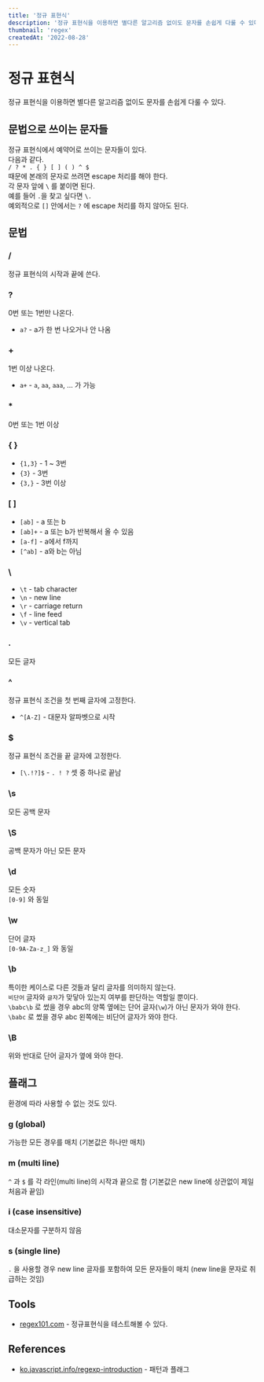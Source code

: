 ```yaml
---
title: '정규 표현식'
description: '정규 표현식을 이용하면 별다른 알고리즘 없이도 문자를 손쉽게 다룰 수 있다.'
thumbnail: 'regex'
createdAt: '2022-08-28'
---
```


# 정규 표현식

정규 표현식을 이용하면 별다른 알고리즘 없이도 문자를 손쉽게 다룰 수 있다.

## 문법으로 쓰이는 문자들

정규 표현식에서 예약어로 쓰이는 문자들이 있다.\
다음과 같다.\
`/ ? * . { } [ ] ( ) ^ $`\
때문에 본래의 문자로 쓰려면 escape 처리를 해야 한다.\
각 문자 앞에 `\` 를 붙이면 된다.\
예를 들어 `.`을 찾고 싶다면 `\.`\
예외적으로 `[]` 안에서는 `?` 에 escape 처리를 하지 않아도 된다.

## 문법

### /

정규 표현식의 시작과 끝에 쓴다.

### ?

0번 또는 1번만 나온다.

- `a?` - a가 한 번 나오거나 안 나옴

### +

1번 이상 나온다.

- `a+` - `a`, `aa`, `aaa`, ... 가 가능

### \*

0번 또는 1번 이상

### { }

- `{1,3}` - 1 ~ 3번
- `{3}` - 3번
- `{3,}` - 3번 이상

### [ ]

- `[ab]` - a 또는 b
- `[ab]+` - a 또는 b가 반복해서 올 수 있음
- `[a-f]` - a에서 f까지
- `[^ab]` - a와 b는 아님

### \

- `\t` - tab character
- `\n` - new line
- `\r` - carriage return
- `\f` - line feed
- `\v` - vertical tab

### .

모든 글자

### ^

정규 표현식 조건을 첫 번째 글자에 고정한다.

- `^[A-Z]` - 대문자 알파벳으로 시작

### $

정규 표현식 조건을 끝 글자에 고정한다.

- `[\.!?]$` - `. ! ?` 셋 중 하나로 끝남

### \s

모든 공백 문자

### \S

공백 문자가 아닌 모든 문자

### \d

모든 숫자\
`[0-9]` 와 동일

### \w

단어 글자\
`[0-9A-Za-z_]` 와 동일

### \b

특이한 케이스로 다른 것들과 달리 글자를 의미하지 않는다.\
`비단어` 글자와 `글자`가 맞닿아 있는지 여부를 판단하는 역할일 뿐이다.\
`\babc\b` 로 썼을 경우 abc의 양쪽 옆에는 단어 글자(`\w`)가 아닌 문자가 와야 한다.\
`\babc` 로 썼을 경우 abc 왼쪽에는 비단어 글자가 와야 한다.

### \B

위와 반대로 단어 글자가 옆에 와야 한다.

## 플래그

환경에 따라 사용할 수 없는 것도 있다.

### g (global)

가능한 모든 경우를 매치 (기본값은 하나만 매치)

### m (multi line)

`^` 과 `$` 를 각 라인(multi line)의 시작과 끝으로 함 (기본값은 new line에 상관없이 제일 처음과 끝임)

### i (case insensitive)

대소문자를 구분하지 않음

### s (single line)

`.` 을 사용할 경우 new line 글자를 포함하여 모든 문자들이 매치 (new line을 문자로 취급하는 것임)

## Tools

- [regex101.com](https://regex101.com/) - 정규표현식을 테스트해볼 수 있다.

## References

- [ko.javascript.info/regexp-introduction](https://ko.javascript.info/regexp-introduction) - 패턴과 플래그
